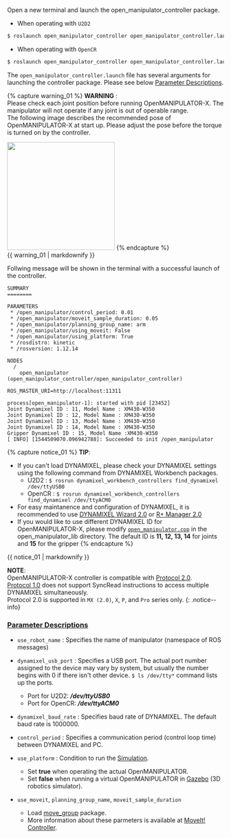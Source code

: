 Open a new terminal and launch the open_manipulator_controller package.

- When operating with `U2D2`
```bash
$ roslaunch open_manipulator_controller open_manipulator_controller.launch
```

- When operating with `OpenCR`
```bash
$ roslaunch open_manipulator_controller open_manipulator_controller.launch usb_port:=/dev/ttyACM0 baud_rate:=1000000
```

The `open_manipulator_controller.launch` file has several arguments for launching the controller package. Please see below [Parameter Descriptions](#parameter-descriptions).

{% capture warning_01 %}
**WARNING** :  
Please check each joint position before running OpenMANIPULATOR-X. The manipulator will not operate if any joint is out of operable range.  
The following image describes the recommended pose of OpenMANIPULATOR-X at start up. Please adjust the pose before the torque is turned on by the controller.
  
<img src="/assets/images/platform/openmanipulator_x/open_manipulator_start_pose.png" width="250">
{% endcapture %}
<div class="notice--warning">{{ warning_01 | markdownify }}</div>

Follwing message will be shown in the terminal with a successful launch of the controller.  

```
SUMMARY
========

PARAMETERS
 * /open_manipulator/control_period: 0.01
 * /open_manipulator/moveit_sample_duration: 0.05
 * /open_manipulator/planning_group_name: arm
 * /open_manipulator/using_moveit: False
 * /open_manipulator/using_platform: True
 * /rosdistro: kinetic
 * /rosversion: 1.12.14

NODES
  /
    open_manipulator (open_manipulator_controller/open_manipulator_controller)

ROS_MASTER_URI=http://localhost:11311

process[open_manipulator-1]: started with pid [23452]
Joint Dynamixel ID : 11, Model Name : XM430-W350
Joint Dynamixel ID : 12, Model Name : XM430-W350
Joint Dynamixel ID : 13, Model Name : XM430-W350
Joint Dynamixel ID : 14, Model Name : XM430-W350
Gripper Dynamixel ID : 15, Model Name :XM430-W350
[ INFO] [1544509070.096942788]: Succeeded to init /open_manipulator
```

{% capture notice_01 %}
**TIP**:
- If you can't load DYNAMIXEL, please check your DYNAMIXEL settings using the following command from DYNAMIXEL Workbench packages.   
  - U2D2 : `$ rosrun dynamixel_workbench_controllers find_dynamixel /dev/ttyUSB0`  
  - OpenCR : `$ rosrun dynamixel_workbench_controllers find_dynamixel /dev/ttyACM0`  
- For easy maintanence and configuration of DYNAMIXEL, it is recommended to use [DYNAMIXEL Wizard 2.0](/docs/en/software/dynamixel/dynamixel_wizard2/) or [R+ Manager 2.0](http://emanual.robotis.com/docs/en/software/rplus2/manager/)
- If you would like to use different DYNAMIXEL ID for OpenMANIPULATOR-X, please modify [`open_manipulator.cpp`](https://github.com/ROBOTIS-GIT/open_manipulator/blob/be2859a0506b4e941a19435c0a07562b41768a27/open_manipulator_libs/src/OpenManipulator.cpp#L40) in the open_manipulator_lib directory. The default ID is **11, 12, 13, 14** for joints and **15** for the gripper
{% endcapture %}
<div class="notice--success">{{ notice_01 | markdownify }}</div>

**NOTE**:  
OpenMANIPULATOR-X controller is compatible with [Protocol 2.0](/docs/en/dxl/protocol2/).  
[Protocol 1.0](/docs/en/dxl/protocol1/) does not support SyncRead instructions to access multiple DYNAMIXEL simultaneously.  
Protocol 2.0 is supported in `MX (2.0)`, `X`, `P`, and `Pro` series only.
{: .notice--info}


### [Parameter Descriptions](#parameter-descriptions)

- `use_robot_name` : Specifies the name of manipulator (namespace of ROS messages)
 
- `dynamixel_usb_port` : Specifies a USB port. The actual port number assigned to the device may vary by system, but usually the number begins with 0 if there isn't other device. `$ ls /dev/tty*` command lists up the ports.
  - Port for U2D2: ***/dev/ttyUSB0***
  - Port for OpenCR: ***/dev/ttyACM0***  
    
- `dynamixel_baud_rate` : Specifies baud rate of DYNAMIXEL. The default baud rate is 1000000.
  
- `control_period` : Specifies a communication period (control loop time) between DYNAMIXEL and PC.
 
- `use_platform` : Condition to run the [Simulation](/docs/en/platform/openmanipulator_x/ros_simulation/#ros-simulation). 
  - Set **true** when operating the actual OpenMANIPULATOR. 
  - Set **false** when running a virtual OpenMANIPULATOR in [Gazebo](/docs/en/platform/openmanipulator_x/ros_simulation/#controller-for-gazebo) (3D robotics simulator).
 
- `use_moveit`, `planning_group_name`, `moveit_sample_duration`  
  - Load [move_group](http://docs.ros.org/kinetic/api/moveit_tutorials/html/doc/move_group_interface/move_group_interface_tutorial.html) package. 
  - More information about these parmeters is available at [MoveIt! Controller](/docs/en/platform/openmanipulator_x/ros_operation/#moveit).
